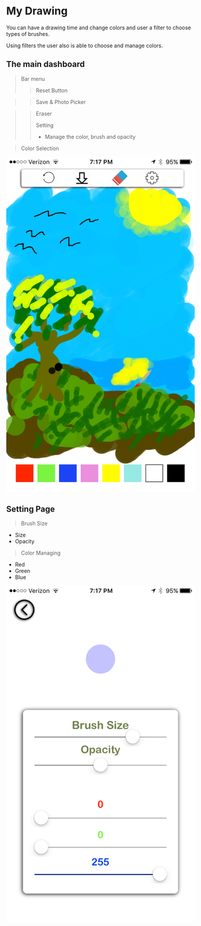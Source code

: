 # My Drawing

You can have a drawing time and change colors and user a filter to choose types of brushes.

Using filters the user also is able to choose and manage colors.
## The main dashboard
> Bar menu
> > Reset Button
 
> > Save & Photo Picker
 
> > Eraser
> > 
> > Setting 
> > 
> > * Manage the color, brush and opacity

> Color Selection


![Alt Image Text](images/main.png)

## Setting Page
> Brush Size 
> 
* Size
* Opacity

> Color Managing
> 
* Red
* Green
* Blue

![Alt Image Text](images/filter.png)
 

